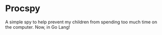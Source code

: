 # Procspy
A simple spy to help prevent my children from spending too much time on the computer. Now, in Go Lang!
